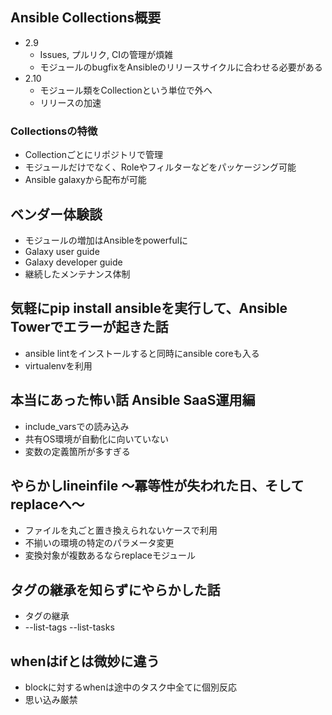 ## Ansible Collections概要
- 2.9
    - Issues, プルリク, CIの管理が煩雑
    - モジュールのbugfixをAnsibleのリリースサイクルに合わせる必要がある
- 2.10
    - モジュール類をCollectionという単位で外へ
    - リリースの加速

 ### Collectionsの特徴
 - Collectionごとにリポジトリで管理
 - モジュールだけでなく、Roleやフィルターなどをパッケージング可能
 - Ansible galaxyから配布が可能

## ベンダー体験談
- モジュールの増加はAnsibleをpowerfulに
- Galaxy user guide
- Galaxy developer guide
- 継続したメンテナンス体制

## 気軽にpip install ansibleを実行して、Ansible Towerでエラーが起きた話
- ansible lintをインストールすると同時にansible coreも入る
- virtualenvを利用

## 本当にあった怖い話 Ansible SaaS運用編
- include_varsでの読み込み
- 共有OS環境が自動化に向いていない
- 変数の定義箇所が多すぎる

## やらかしlineinfile 〜冪等性が失われた日、そしてreplaceへ〜
- ファイルを丸ごと置き換えられないケースで利用
- 不揃いの環境の特定のパラメータ変更
- 変換対象が複数あるならreplaceモジュール

## タグの継承を知らずにやらかした話
- タグの継承
- --list-tags --list-tasks

## whenはifとは微妙に違う
- blockに対するwhenは途中のタスク中全てに個別反応
- 思い込み厳禁